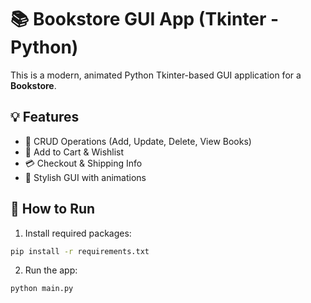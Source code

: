 # 📚 Bookstore GUI App (Tkinter - Python)

This is a modern, animated Python Tkinter-based GUI application for a **Bookstore**.

## 💡 Features

- 📝 CRUD Operations (Add, Update, Delete, View Books)
- 🛒 Add to Cart & Wishlist
- 💳 Checkout & Shipping Info
- 🎨 Stylish GUI with animations

## 🚀 How to Run

1. Install required packages:
```bash
pip install -r requirements.txt
```

2. Run the app:
```bash
python main.py
```
